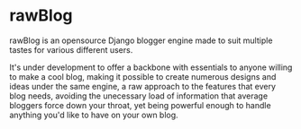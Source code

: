 # rawBlog

rawBlog is an opensource Django blogger engine made to suit multiple tastes for various different users.

It's under development to offer a backbone with essentials to anyone willing to make a cool blog, making it possible to create numerous designs and ideas under the same engine, a raw approach to the features that every blog needs, avoiding the unecessary load of information that average bloggers force down your throat, yet being powerful enough to handle anything you'd like to have on your own blog.